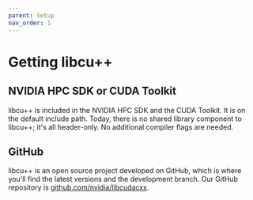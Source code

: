 ```yaml
---
parent: Setup
nav_order: 1
---
```


# Getting libcu++

## NVIDIA HPC SDK or CUDA Toolkit

libcu++ is included in the NVIDIA HPC SDK and the CUDA Toolkit.
It is on the default include path.
Today, there is no shared library component to libcu++; it's all header-only.
No additional compiler flags are needed.

## GitHub

libcu++ is an open source project developed on GitHub, which is where you'll
  find the latest versions and the development branch.
Our GitHub repository is [github.com/nvidia/libcudacxx](https://github.com/nvidia/libcudacxx).

